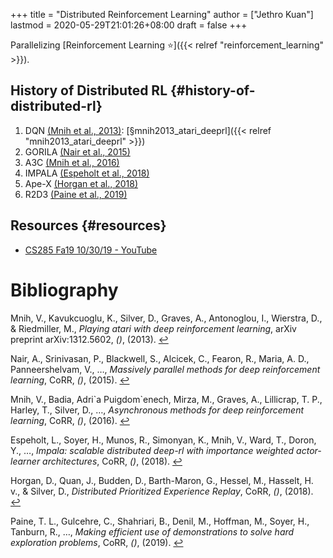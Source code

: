 +++
title = "Distributed Reinforcement Learning"
author = ["Jethro Kuan"]
lastmod = 2020-05-29T21:01:26+08:00
draft = false
+++

Parallelizing [Reinforcement Learning ⭐]({{< relref "reinforcement_learning" >}}).

## History of Distributed RL {#history-of-distributed-rl}

1.  DQN <a id="e3433750724eb4eebeebd0d71a7608d6" href="#mnih2013playing">(Mnih et al., 2013)</a>: [§mnih2013\_atari\_deeprl]({{< relref "mnih2013_atari_deeprl" >}})
2.  GORILA <a id="b957e624e257f357391145bdcb6b933a" href="#nair15_massiv_paral_method_deep_reinf_learn">(Nair et al., 2015)</a>
3.  A3C <a id="5ee60195703614202558f73eaeb64891" href="#mnih16_async_method_deep_reinf_learn">(Mnih et al., 2016)</a>
4.  IMPALA <a id="fed7cc1da7873c242b1275e7b01b5b49" href="#espeholt18_impal">(Espeholt et al., 2018)</a>
5.  Ape-X <a id="29f359a92adf70279b336852f3d65fd7" href="#horgan18_distr_prior_exper_replay">(Horgan et al., 2018)</a>
6.  R2D3 <a id="cdf12ddb2a1b0783ca667a5da9dd871f" href="#paine19_makin_effic_use_demon_to">(Paine et al., 2019)</a>

## Resources {#resources}

- [CS285 Fa19 10/30/19 - YouTube](https://www.youtube.com/watch?v=oUnsDUtNsOQ&list=PLkFD6%5F40KJIwhWJpGazJ9VSj9CFMkb79A&index=17&t=0s)

# Bibliography

<a id="mnih2013playing" target="_blank">Mnih, V., Kavukcuoglu, K., Silver, D., Graves, A., Antonoglou, I., Wierstra, D., & Riedmiller, M., _Playing atari with deep reinforcement learning_, arXiv preprint arXiv:1312.5602, _()_, (2013). </a> [↩](#e3433750724eb4eebeebd0d71a7608d6)

<a id="nair15_massiv_paral_method_deep_reinf_learn" target="_blank">Nair, A., Srinivasan, P., Blackwell, S., Alcicek, C., Fearon, R., Maria, A. D., Panneershelvam, V., …, _Massively parallel methods for deep reinforcement learning_, CoRR, _()_, (2015). </a> [↩](#b957e624e257f357391145bdcb6b933a)

<a id="mnih16_async_method_deep_reinf_learn" target="_blank">Mnih, V., Badia, Adri\`a Puigdom\`enech, Mirza, M., Graves, A., Lillicrap, T. P., Harley, T., Silver, D., …, _Asynchronous methods for deep reinforcement learning_, CoRR, _()_, (2016). </a> [↩](#5ee60195703614202558f73eaeb64891)

<a id="espeholt18_impal" target="_blank">Espeholt, L., Soyer, H., Munos, R., Simonyan, K., Mnih, V., Ward, T., Doron, Y., …, _Impala: scalable distributed deep-rl with importance weighted actor-learner architectures_, CoRR, _()_, (2018). </a> [↩](#fed7cc1da7873c242b1275e7b01b5b49)

<a id="horgan18_distr_prior_exper_replay" target="_blank">Horgan, D., Quan, J., Budden, D., Barth-Maron, G., Hessel, M., Hasselt, H. v., & Silver, D., _Distributed Prioritized Experience Replay_, CoRR, _()_, (2018). </a> [↩](#29f359a92adf70279b336852f3d65fd7)

<a id="paine19_makin_effic_use_demon_to" target="_blank">Paine, T. L., Gulcehre, C., Shahriari, B., Denil, M., Hoffman, M., Soyer, H., Tanburn, R., …, _Making efficient use of demonstrations to solve hard exploration problems_, CoRR, _()_, (2019). </a> [↩](#cdf12ddb2a1b0783ca667a5da9dd871f)
